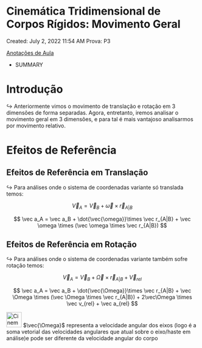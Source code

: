 # Cinemática Tridimensional de Corpos Rígidos: Movimento Geral

Created: July 2, 2022 11:54 AM
Prova: P3

[Anotações de Aula](Cinema%CC%81tica%20Tridimensional%20de%20Corpos%20Ri%CC%81gidos%20Movi%202a94ef6b3f16472a9be68fd241d68bb1/Anotac%CC%A7o%CC%83es%20de%20Aula%20cf56194ec68043d5a28859f615bbc80b.md)

- SUMMARY
    
    

# Introdução

$\hookrightarrow$ Anteriormente vimos o movimento de translação e rotação em 3 dimensões de forma separadas. Agora, entretanto, iremos analisar o movimento geral em 3 dimensões, e para tal é mais vantajoso analisarmos por movimento relativo.

# Efeitos de Referência

## Efeitos de Referência em Translação

$\hookrightarrow$ Para análises onde o sistema de coordenadas variante só translada temos:

$$
\vec V_A =  \vec V_B + \vec\omega \times \vec r_{A|B}
$$

$$
\vec a_A = \vec a_B + \dot{\vec{\omega}}\times \vec r_{A|B} + \vec \omega \times (\vec \omega \times \vec r_{A|B})
$$

## Efeitos de Referência em Rotação

$\hookrightarrow$ Para análises onde o sistema de coordenadas variante também sofre rotação temos:

$$
\vec V_A = \vec V_B + \vec\Omega\times \vec r_{A|B} + \vec V_{rel}
$$

$$
\vec a_A = \vec a_B + \dot{\vec{\Omega}}\times \vec r_{A|B} + \vec \Omega \times (\vec \Omega \times \vec r_{A|B}) + 2\vec\Omega \times \vec v_{rel} + \vec a_{rel}
$$

<aside>
<img src="Cinema%CC%81tica%20Tridimensional%20de%20Corpos%20Ri%CC%81gidos%20Movi%202a94ef6b3f16472a9be68fd241d68bb1/yuru_camp.png" alt="Cinema%CC%81tica%20Tridimensional%20de%20Corpos%20Ri%CC%81gidos%20Movi%202a94ef6b3f16472a9be68fd241d68bb1/yuru_camp.png" width="40px" /> $\vec{\Omega}$ representa a velocidade angular dos eixos (logo é a soma vetorial das velocidades angulares que atual sobre o eixo/haste em análise)e pode ser diferente da velocidade angular do corpo

</aside>